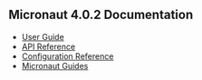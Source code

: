 ## Micronaut 4.0.2 Documentation

- [User Guide](https://docs.micronaut.io/4.0.2/guide/index.html)
- [API Reference](https://docs.micronaut.io/4.0.2/api/index.html)
- [Configuration Reference](https://docs.micronaut.io/4.0.2/guide/configurationreference.html)
- [Micronaut Guides](https://guides.micronaut.io/index.html)
